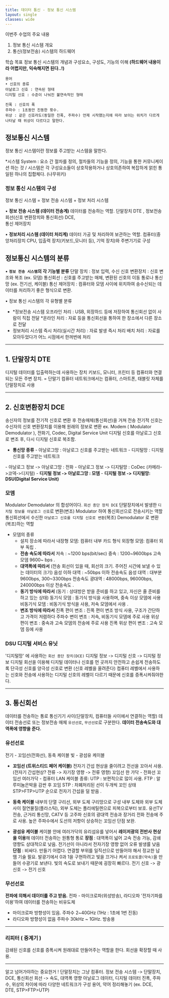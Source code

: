 ```yaml
---
title: 데이터 통신 - 정보 통신 시스템
layout: single
classes: wide
---
```


이번주 수업의 주요 내용
1. 정보 통신 시스템 개요
2. 통신(정보전송) 시스템의 하드웨어 

학습 목표
정보 통신 시스템의 개념과 구성요소, 구성도, 기능의 이해
**(하드웨어 내용이라 어렵지만, 익숙해지면 된다..!)**

```
용어
• 신호의 종류
아날로그 신호 : 연속된 형태
디지털 신호 : 수준이 나눠진 불연속적인 형태

진폭 : 신호의 폭
주파수 : 1초동안 진동한 횟수.
위상 : 같은 신호라도(동일한 진폭, 주파수) 언제 시작했는지에 따라 보이는 위치가 다르게 나타날 때 위상이 다르다고 말한다. 
```

## 정보통신 시스템
정보 통신 시스템이란 정보를 주고받는 시스템을 말한다.

*시스템 System : 요소 간 절차를 정의, 절차들의 기능을 정의, 기능을 통한 커뮤니케이션 하는 것 /
시스템은 각 구성요소들이 상호작용하거나 상호의존하여 복잡하게 얽힌 통일된 하나의 집합체다. 
(나무위키)

### 정보 통신 시스템의 구성
정보 통신 시스템 = 정보 전송 시스템 + 정보 처리 시스템

• **정보 전송 시스템 (데이터 전송계)**
    데이터를 전송하는 역할.
    단말장치 DTE , 정보전송 회선(신호 변환장치와 통신회선) DCE,  
    통신 제어장치

• **정보처리 시스템 (데이터 처리계)**
    데이터 가공 및 처리하여 보관하는 역할.
    컴퓨터(중앙처리장치 CPU, 입출력 장치(키보드,모니터 등), 기억 장치)와 주변기기로 구성


## 정보통신 시스템의 분류
• **`정보 전송 시스템`의 각 기능별 분류**
단말 장치 : 정보 입력, 수신
신호 변환장치 : 신호 변조와 복조 (ex. 모뎀)
통신회선 : 신호를 주고받는 매체, 변환된 신호의 이동 통로나 통신망 (ex. 전기선, 케이블)
통신 제어장치 : 컴퓨터와 모뎀 사이에 위치하여 송수신되는 데이터를 처리하기 좋은 형식으로 변환.

• 정보 통신 시스템의 각 유형별 분류
- *정보전송 시스템
오프라인 처리 : USB, 외장하드 등에 저장하여 통신회선 없이 사람이 직접 전달
*온라인 처리 : 자료 등을 통신회선을 통하여 한 장소에서 다른 장소로 전달
- 정보처리 시스템
즉시 처리(실시간 처리) : 자료 발생 즉시 처리
배치 처리 : 자료를 모아두었다가 어느 시점에서 한꺼번에 처리

---

## 1. 단말장치 DTE
디지털 데이터를 입출력하는데 사용하는 장치 
키보드, 모니터, 프린터 등 컴퓨터와 연결되는 모든 주변 장치.
= 단말기
컴퓨터 네트워크에서는 컴퓨터, 스마트폰, 태블릿 자체를 단말장치로 사용

---

## 2. 신호변환장치 DCE
송신자의 정보를 전기적 신호로 변환 후 전송매체(통신회선)을 거쳐 전송
전기적 신호는 수신자의 신호 변환장치를 이용해 원래의 정보로 변환
ex. Modem ( Modulator Demodulator ), 전화기, Codec, Digital Service Unit
디지털 신호를 아날로그 신호로 변조 후, 다시 디지털 신호로 복조함.

* **통신망 종류**
\- 아날로그망 : 아날로그 신호를 주고받는 네트워크
\- 디지털망 : 디지털 신호를 주고받는 네트워크

\- 아날로그 정보 -> 아날로그망 : 전화
\- 아날로그 정보 -> 디지털망 : CoDec (카메라->코덱->디지털)
\- **디지털 정보  -> 아날로그망 : 모뎀**
\- **디지털 정보 -> 디지털망: DSU(Digital Service Unit)**

### 모뎀
Modulator Demodulator 의 합성어이다. `회선 종단 장치 DCE`
단말장치에서 발생한 `디지털 정보를 아날로그 신호`로 변환(변조) Modulator 하여 통신회선으로 전송시키는 역할
통신회선에서 수신한 `아날로그 신호를 디지털 신호로 변환`(복조) Demodulator 로 변환(복조)하는 역할

- 모뎀의 종류
    * 설치 장소에 따라서
    내장형 모뎀: 컴퓨터 내부 카드 형식
    외장형 모뎀: 컴퓨터 외부 독립
.    
    * **전송 속도에 따라서**
    저속 : ~1200 bps(bit/sec)
    중속 : 1200~9600bps
    고속 모뎀 9600~ bps
.
    * **대역폭에 따라서**
    (전송 회선이 있을 때, 회선의 크기. 주어진 시간에 보낼 수 있는 데이터의 크기)
    음성 이하 대역 : ~50bps 이하 전송속도
    음성 대역 : 대부분 9600bps, 300~3300bps 전송속도
    광대역 : 48000bps, 96000bps, 240000bps 이상 전송속도
.
    * **동기 방식에 따라서**
    (동기 : 상대방은 받을 준비를 하고 있고, 자신은 줄 준비를 하고 있는 상태)
    동기식 모뎀 : 동기식 방식을 사용하며, 중속 이상 모뎀에 사용
    비동기식 모뎀 : 비동기식 방식을 사용, 저속 모뎀에서 사용
.    
    * **변조 방식에 따라서**
    진폭 편이 변조 : 진폭 편이 변조 방식 사용, 구조가 간단하고 가격이 저렴하다
    주파수 변이 변조 : 저속, 비동기식 모뎀에 주로 사용
    위상 편이 변조 : 중속과 고속 모뎀의 전송에 주로 사용
    진폭 위상 편이 변조 : 고속 모뎀 등에 사용


### DSU 디지털 서비스 유닛

'디지털망' 에 사용하는 `회선 종단 장치(DCE)`
디지털 정보 -> 디지털 신호 -> 디지털 정보
디지털 회선을 이용해 디지털 데이터나 신호를 먼 곳까지 안전하고 손쉽게 전송하도록  단극성 신호를 양극성 신호로 변환 (신호 레벨을 올려준다)
컴퓨터 레벨에서 사용하는 신호와 전송에 사용하는 디지털 신호의 레벨이 다르기 때문에 신호를 증폭시켜줘야한다. 

---

## 3. 통신회선
데이터를 전송하는 통로
통신기기 사이(단말장치, 컴퓨터들 사이에서 연결하는 역할)
데이터 전송선로 또는 정보전송 매체
`유선선로`, `무선선로`로 구분한다.
**데이터 전송속도와 대역폭에 영향을 준다.**


### 유선선로
전기 - 꼬임선(전화선), 동축 케이블
빛 - 광섬유 케이블

- **꼬임선 (트위스티드 페어 케이블)**
전자기 간섭 현상을 줄이려고 전선을 꼬아서 사용.
(전자기 간섭현상? 전류 -> 자기장 영향 -> 전류 영향)
꼬임선 한 가닥 - 전화선
꼬임선 여러가닥 - 컴퓨터 LAN 케이블
종류:
UTP : 보편적으로 많이 사용.
FTP : 알루미늄은박을 감싼 후 꼬임
STP : 차폐처리된 선이 두개씩 꼬인 상태
STP>FTP>UTP 순으로 전자기 간섭을 덜 받음
.

- **동축 케이블**
    내부의 단열 구리선, 외부 도체 구리망으로 구성
    내부 도체와 외부 도체 사이 절연물질(플라스틱), 외부 도체는 폴리에틸렌으로 피복으로부터 보호.
    유선TV전송, 근거리 통신망, CATV 등 고주파 신호의 광대역 전송과 장거리 전화 전송에 주로 사용. 높은 주파수에서 도선의 저항이 상승하는 꼬임선 단점 보완.
- **광섬유 케이블**
    케이블 안에 여러가닥의 유리섬유를 넣어서 **레이저광의 전반사 현상을 이용**해 데이터 전송하는 원통형 통로
    **장점** : 대역폭이 넓어 고속 전송 가능, 감쇄 영향도 상대적으로 낮음. 전기선이 아니라서 전자기장 영향 없어 오류 발생률 낮음
    **단점** : 비싸다. 만들기 어렵다. 연결할 부위를 일직선으로 만들어야 해서 정교한 납땜 기술 필요.
    발광기에서 0과 1을 구현하려고 빛을 끄거나 켜서 `프로토콜(약속)`을 만들어 수광기로 보낸다. 빛의 속도로 보내기 때문에 굉장히 빠르다.
    전기 신호 -> 광신호 -> 전기 신호

### 무선선로
**전파에 의해서 데이터를 주고 받음.**
전파 - 마이크로파(위성방송), 라디오파
'전자기파를 이용'하여 데이터를 전송하는 비유도체
- 마이크로파
방향성이 있음. 주파수 2~40GHz (1Hz : 1초에 1번 진동)
- 라디오파
방향성이 없음 주파수 30kHz ~ 1GHz. 방송용

---

### 리피터 ( 중계기 )
감쇄된 신호를 신호를 증폭시켜 원래대로 만들어주는 역할을 한다.
회선을 확장할 때 사용.

---

알고 넘어가야하는 중요한거 !
단말장치는 그냥 컴퓨터.
정보 전송 시스템 -> 단말장치, DCE, 통신회선
회선 -> 속도, 대역폭 영향
아날로그 데이터, 디지털 데이터
진폭, 주파수, 위상의 차이에 따라 다양한 네트워크가 구성
용어, 약어 정리해놓기 (ex. DCE, DTE, STP>FTP>UTP)